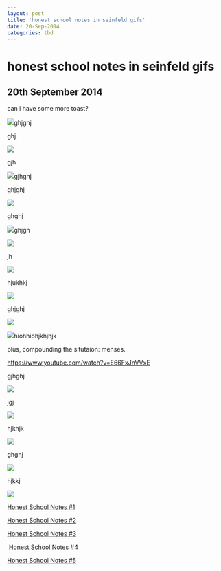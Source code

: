 ```yaml
---
layout: post
title: 'honest school notes in seinfeld gifs'
date: 20-Sep-2014
categories: tbd
---
```


# honest school notes in seinfeld gifs

## 20th September 2014

can i have some more toast?

<img class="photo-horiz" src="http://i.kinja-img.com/gawker-media/image/upload/s--a_huWJub--/ttgnxda6vr2j9syohn19.gif" />ghjghj

ghj

<img class="photo-horiz" src="http://s3-ec.buzzfed.com/static/2014-09/11/6/enhanced/webdr04/anigif_enhanced-30301-1410432174-1.gif" />

 

gjh

<img class="photo-horiz" src="https://s-media-cache-ec0.pinimg.com/originals/d6/c1/dd/d6c1dd584b3a6c2926bc062e54e5a8f0.jpg" />gjhghj

ghjghj

<img class="photo-horiz" src="http://s3-ec.buzzfed.com/static/2014-07/18/8/enhanced/webdr08/anigif_enhanced-buzz-8915-1405685252-4.gif" />

ghghj

<img class="photo-horiz" src="http://s3-ec.buzzfed.com/static/2014-08/27/14/enhanced/webdr11/anigif_enhanced-buzz-32644-1409164010-18.gif" />ghjgh

<img class="photo-horiz" src="http://s3-ec.buzzfed.com/static/2014-07/3/20/enhanced/webdr08/anigif_enhanced-1569-1404434562-3.gif" />

jh

<img class="photo-horiz" src="http://a.fod4.com/misc/Baby%20Air%20Mattress%20Toss.gif" />

hjukhkj

<img class="photo-horiz" src="http://s3-ec.buzzfed.com/static/2014-07/3/21/enhanced/webdr02/anigif_enhanced-22034-1404437594-24.gif" />

ghjghj

<img class="photo-horiz" src="http://a.fod4.com/misc/Soccer%20Shoe%20Shake.gif" />

<img class="photo-horiz" src="http://a.fod4.com/misc/Waving%20Arms%20Inflatable%20Battle.gif" />hiohhiohjkhjhjk

 

plus,   compounding the situtaion: menses.

https://www.youtube.com/watch?v=E66FxJnVVxE

gjhghj

 

<img class="photo-horiz" src="http://s3-ec.buzzfed.com/static/2014-09/10/10/enhanced/webdr11/anigif_enhanced-20161-1410360150-14.gif" />

jgj

<img class="photo-horiz" src="http://cdn01.cdnwp.celebuzz.com/wp-content/uploads/2013/12/23/miley-cyrus-vmas.gif" />

hjkhjk

<img class="photo-horiz" src="http://i.kinja-img.com/gawker-media/image/upload/s--ViUP31yF--/c_fit,  fl_progressive,q_80,w_320/18j2bujsr1d0ogif.jpg" />

ghghj

<img class="photo-horiz" src="http://33.media.tumblr.com/tumblr_m7ztyslWdw1r9rfc2o1_250.gif" />

hjkkj

<img class="photo-horiz" src="http://s3-ec.buzzfed.com/static/2014-07/3/21/enhanced/webdr06/anigif_enhanced-21694-1404435686-7.gif" />

<a href="http://mogantosh.com/honest-school-notes-1/">Honest School Notes #1</a>

<a href="http://mogantosh.com/honest-school-notes-2/">Honest School Notes #2</a>

<a href="http://mogantosh.com/honest-school-notes-3/">Honest School Notes #3</a>

<a href="http://mogantosh.com/honest-school-notes-4/"> Honest School Notes #4</a>

<a href="http://mogantosh.com/honest-school-notes-5/">Honest School Notes #5</a>

 
